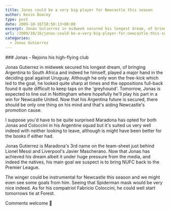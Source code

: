 ```yaml
---
title: Jonas could be a very big player for Newcastle this season
author: Kevin Doocey
type: post
date: 2009-10-16T18:50:13+00:00
excerpt: Jonas Gutierrez in midweek secured his longest dream, of bringing Argentina to South Africa and..
url: /2009/10/16/jonas-could-be-a-very-big-player-for-newcastle-this-season/
categories:
  - Jonas Gutierrez
---
```


### Jonas - Rejoins his high-flying club

Jonas Gutierrez in midweek secured his longest dream, of bringing Argentina to South Africa and indeed he himself, played a major hand in the deciding goal against Uruguay. Although he only won the free-kick which led to the goal, he looked quite sharp at times and the oppositions full-back found it quite difficult to keep taps on the 'greyhound'. Tomorrow, Jonas is expected to  line out in Nottingham where hopefully he'll play his part in a win for Newcastle United. Now that his Argentina future is secured, there should be only one thing on his mind and that's aiding Newcastle's promotion cause.

I suppose you'd have to be quite surprised Maradona has opted for both Jonas and Coloccini in his Argentine squad but it's suited us very well indeed with neither looking to leave, although is might have been better for the books if either had.

Jonas Gutierrez is Maradona's 3rd name on the team-sheet just behind Lionel Messi and Liverpool's Javier Mascherano. Now that Jonas has achieved his dream albeit it under huge pressure from the media, and indeed the natives, his main goal we suspect is to bring NUFC back to the Premier League.

The winger could be instrumental for Newcastle this season and we might even see some goals from him. Seeing that Spiderman mask would be very nice indeed. As for his compatriot Fabricio Coloccini, he could well start tomorrows tie at Forest.

Comments welcome 🙂

